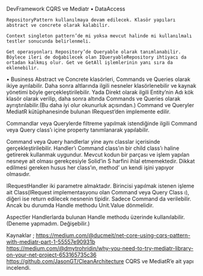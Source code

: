 DevFramework CQRS ve Mediatr
•	DataAccess

  	RepositoryPattern kullanılmaya devam edilecek. Klasör yapıları abstract ve concrete olarak kalabilir.
    
  	Context singleton pattern’de mi yoksa mevcut halinde mi kullanılmalı testler sonucunda belirlenmeli. 
    
  	Get operasyonları Repository’de Queryable olarak tanımlanabilir. Böylece ileri de doğabilecek olan IQueryableRepository ihtiyacı da         ortadan kalkmış olur. Get ve GetAll işlemlerinin yanı sıra da eklenebilir.

•	Business
 	 Abstract ve Concrete klasörleri,  Commands ve Queries olarak ikiye ayrılabilir. Daha sonra altlarında ilgili nesneler klasörlenebilir ve    kaynak yönetimi böyle gerçekleştirilebilir. Yada Direkt olarak ilgili Entity’nin Adı kök klasör olarak verilip, daha sonra altında          Commands ve Queries olarak ayrıştırılabilir.(Bu daha iyi olur okunurluk açısından.) Command ve Queryler MediatR kütüphanesinde bulunan      IRequest’den implemente edilir.
   
   Commandlar veya Querylerde filtreme yapılmak istendiğinde ilgili Command veya Query class’ı içine property tanımlanarak yapılabilir.
   
   Command veya Query handlerlar yine aynı classlar içerisinde gerçekleştirilebilir. Handler’ı Command class’ın bir child class’ı haline      getirerek kullanmak uygundur. Mevcut kodun bir parçası ve işlem yapılan nesneye ait olması gerekçesiyle Solid’in S harfini ihlal            etmemektedir. Dikkat edilmesi gereken husus her class’ın, method’ un kendi işini yapıyor olmasıdır.
   
   IRequestHandler iki parametre almaktadır. Birincisi yapılmak istenen işleme ait Class(IRequest implementasyonu olan Command veya Query      Class ı), diğeri ise return edilecek nesnenin tipidir. Sadece Command da verilebilir. Ancak bu durumda Handle methodu Unit.Value            dönmelidir.
   
   Aspectler Handlerlarda bulunan Handle methodu üzerinde kullanılabilir.(Deneme yapmadım. Değişebilir.)

Kaynaklar ;
https://medium.com/@ducmeit/net-core-using-cqrs-pattern-with-mediatr-part-1-55557e90931b
https://medium.com/@dmytrohridin/why-you-need-to-try-mediatr-library-on-your-net-project-653165735c36
https://github.com/JasonGT/CleanArchitecture  CQRS ve MediatR’e ait yapı incelendi.
